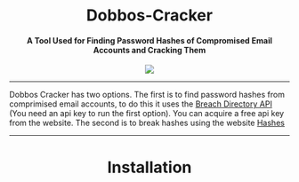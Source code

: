 <h1 align="center">Dobbos-Cracker</h1>

<h4 align="center">A Tool Used for Finding Password Hashes of Compromised Email Accounts and Cracking Them</h4>

<p align="center"><img src="https://imgur.com/QWTSmxr.jpg"></p>

---

Dobbos Cracker has two options. The first is to find password hashes from comprimised email accounts, to do this it uses the [Breach Directory API](https://rapidapi.com/rohan-patra/api/breachdirectory) (You need an api key to run the first option). You can acquire a free api key from the website. The second is to break hashes using the website [Hashes](https://hashes.com/en/decrypt/hash)

---

<h1 align="center">Installation</h1>
